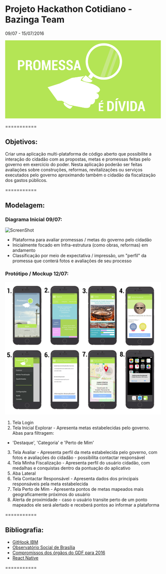 # Projeto Hackathon Cotidiano - Bazinga Team

09/07 - 15/07/2016

![ScreenShot](assets/logo.png)

===========
## Objetivos:

Criar uma aplicação multi-plataforma de código aberto que possibilite a interação do cidadão com as propostas, metas e promessas feitas pelo governo em exercício do poder. Nesta aplicação poderão ser feitas avaliações sobre construções, reformas, revitalizações ou serviços
executados pelo governo aproximando também o cidadão da fiscalização dos gastos públicos.

===========
## Modelagem:

### Diagrama Inicial 09/07:

![ScreenShot](assets/01-Diagrama1.png)

- Plataforma para avaliar promessas / metas do governo pelo cidadão
- Inicialmente focado em Infra-estrutura (como obras, reformas) em andamento
- Classificação por meio de expectativa / impressão, um "perfil" da promessa que conterá fotos e avaliações de seu processo

### Protótipo / Mockup 12/07:

![ScreenShot](assets/telas-prototipo.png)

1. Tela Login
2. Tela Inicial Explorar - Apresenta metas estabelecidas pelo governo. Abas para filtragem:
  * 'Destaque', 'Categoria' e 'Perto de Mim'
3. Tela Avaliar - Apresenta perfil da meta estabelecida pelo governo, com fotos e avaliações do cidadão - possibilita contactar responsável
4. Tela Minha Fiscalização - Apresenta perfil do usuário cidadão, com medalhas e conquistas dentro da pontuação do aplicativo
5. Aba Lateral
6. Tela Contactar Responsável - Apresenta dados dos principais responsáveis pela meta estabelecida
7. Tela Perto de Mim - Apresenta pontos de metas mapeados mais geograficamente próximos do usuário
8. Alerta de proximidade - caso o usuário transite perto de um ponto mapeados ele será alertado e receberá pontos ao informar a plataforma

===========

## Bibliografia:

- [GitHook IBM](https://hub.jazz.net/gitHook/)
- [Observatório Social de Brasília](http://brasilia.osbrasil.org.br/)
- [Compromissos dos órgãos do GDF para 2016](http://brasilia.osbrasil.org.br/blog/2016/04/02/veja-os-compromissos-dos-orgaos-do-gdf-para-2016/)
- [React Native](https://facebook.github.io/react-native/docs)

===========
